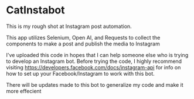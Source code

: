 # CatInstabot

This is my rough shot at Instagram post automation.

This app utilizes Selenium, Open AI, and Requests to collect the components to make a post and publish the media to Instagram  

I've uploaded this code in hopes that I can help someone else who is trying to develop an Instagram bot. Before trying the code, I highly recommend visiting https://developers.facebook.com/docs/instagram-api for info on how to set up your Facebook/Instagram to work with this bot.

There will be updates made to this bot to generalize my code and make it more effecient
